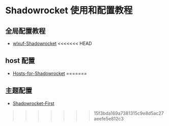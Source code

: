 # Shadowrocket 使用和配置教程

## 全局配置教程
- [wlxuf-Shadowrocket](https://github.com/wlxuf/Shadowrocket)
<<<<<<< HEAD
## host 配置
- [Hosts-for-Shadowrocket](https://github.com/FloodLi/Hosts-for-Shadowrocket)
=======

## 主题配置
- [Shadowrocket-First](https://github.com/LOWERTOP/Shadowrocket-First)
>>>>>>> 15f3bda169a7381315c9e8d5ac27aeefe5e812c3
